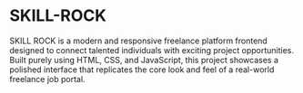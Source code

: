 # SKILL-ROCK
SKILL ROCK is a modern and responsive freelance platform frontend designed to connect talented individuals with exciting project opportunities. Built purely using HTML, CSS, and JavaScript, this project showcases a polished interface that replicates the core look and feel of a real-world freelance job portal.
